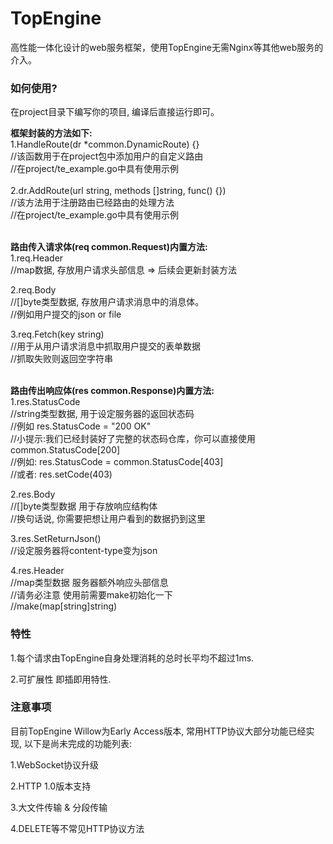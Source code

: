 # TopEngine
   高性能一体化设计的web服务框架，使用TopEngine无需Nginx等其他web服务的介入。
 
 ### 如何使用?
   在project目录下编写你的项目, 编译后直接运行即可。
   
   <strong>框架封装的方法如下:</strong><br>
   1.HandleRoute(dr *common.DynamicRoute) {}<br>
   //该函数用于在project包中添加用户的自定义路由<br>
   //在project/te_example.go中具有使用示例<br><br>
   2.dr.AddRoute(url string, methods []string, func() {})<br>
   //该方法用于注册路由已经路由的处理方法<br>
   //在project/te_example.go中具有使用示例<br><br>
   
   <strong>路由传入请求体(req common.Request)内置方法:</strong><br>
   1.req.Header<br>
   //map数据, 存放用户请求头部信息 => 后续会更新封装方法<br>
   
   2.req.Body<br>
   //[]byte类型数据, 存放用户请求消息中的消息体。<br>
   //例如用户提交的json or file<br>
   
   3.req.Fetch(key string)<br>
   //用于从用户请求消息中抓取用户提交的表单数据<br>
   //抓取失败则返回空字符串<br><br>
   
   <strong>路由传出响应体(res common.Response)内置方法:</strong><br>
   1.res.StatusCode<br>
   //string类型数据, 用于设定服务器的返回状态码<br>
   //例如 res.StatusCode = "200 OK"<br>
   //小提示:我们已经封装好了完整的状态码仓库，你可以直接使用 common.StatusCode[200]<br>
   //例如: res.StatusCode = common.StatusCode[403]<br>
   //或者: res.setCode(403)<br>
   
   2.res.Body<br>
   //[]byte类型数据 用于存放响应结构体<br>
   //换句话说, 你需要把想让用户看到的数据扔到这里<br>
   
   3.res.SetReturnJson()<br>
   //设定服务器将content-type变为json<br>
   
   4.res.Header<br>
   //map类型数据 服务器额外响应头部信息<br>
   //请务必注意 使用前需要make初始化一下<br>
   //make(map[string]string)<br>

### 特性
   1.每个请求由TopEngine自身处理消耗的总时长平均不超过1ms.
   
   2.可扩展性 即插即用特性.

 ### 注意事项
   目前TopEngine Willow为Early Access版本, 常用HTTP协议大部分功能已经实现, 以下是尚未完成的功能列表:
   
   1.WebSocket协议升级
   
   2.HTTP 1.0版本支持
   
   3.大文件传输 & 分段传输
   
   4.DELETE等不常见HTTP协议方法
